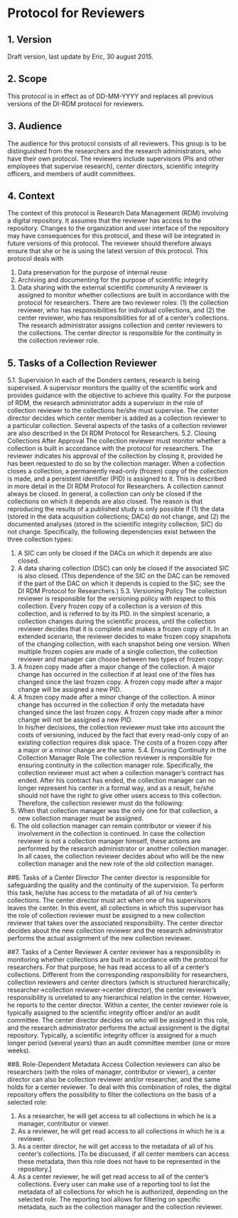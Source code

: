 # Protocol for Reviewers


## 1.	Version
Draft version, last update by Eric, 30 august 2015.

## 2.	Scope
This protocol is in effect as of DD-MM-YYYY and replaces all previous versions of the DI-RDM protocol for reviewers.

## 3.	Audience
The audience for this protocol consists of all reviewers. This group is to be distinguished from the researchers and the research administrators, who have their own protocol. The reviewers include supervisors (PIs and other employees that supervise research), center directors, scientific integrity officers, and members of audit committees.

## 4.	Context
The context of this protocol is Research Data Management (RDM) involving a digital repository. It assumes that the reviewer has access to the repository. Changes to the organization and user interface of the repository may have consequences for this protocol, and these will be integrated in future versions of this protocol. The reviewer should therefore always ensure that she or he is using the latest version of this protocol. 
This protocol deals with 
1.	Data preservation for the purpose of internal reuse 
2.	Archiving and documenting for the purpose of scientific integrity
3.	Data sharing with the external scientific community
A reviewer is assigned to monitor whether collections are built in accordance with the protocol for researchers. There are two reviewer roles: (1) the collection reviewer, who has responsibilities for individual collections, and (2) the center reviewer, who has responsibilities for all of a center’s collections. The research administrator assigns collection and center reviewers to the collections. The center director is responsible for the continuity in the collection reviewer role.

## 5.	Tasks of a Collection Reviewer
5.1.	Supervision
In each of the Donders centers, research is being supervised. A supervisor monitors the quality of the scientific work and provides guidance with the objective to achieve this quality. For the purpose of RDM, the research administrator adds a supervisor in the role of collection reviewer to the collections he/she must supervise. The center director decides which center member is added as a collection reviewer to a particular collection.
Several aspects of the tasks of a collection reviewer are also described in the DI RDM Protocol for Researchers.
5.2.	Closing Collections After Approval
The collection reviewer must monitor whether a collection is built in accordance with the protocol for researchers. The reviewer indicates his approval of the collection by closing it, provided he has been requested to do so by the collection manager. When a collection closes a collection, a permanently read-only (frozen) copy of the collection is made, and a persistent identifier (PID) is assigned to it. This is described in more detail in the DI RDM Protocol for Researchers.
A collection cannot always be closed. In general, a collection can only be closed if the collections on which it depends are also closed. The reason is that reproducing the results of a published study is only possible if (1) the data (stored in the data acquisition collections; DACs) do not change, and (2) the documented analyses (stored in the scientific integrity collection; SIC) do not change. Specifically, the following dependencies exist between the three collection types: 
1.	A SIC can only be closed if the DACs on which it depends are also closed.
2.	A data sharing collection (DSC) can only be closed if the associated SIC is also closed. (This dependence of the SIC on the DAC can be removed if the part of the DAC on which it depends is copied to the SIC; see the DI RDM Protocol for Researchers.)
5.3.	Versioning Policy
The collection reviewer is responsible for the versioning policy with respect to this collection. Every frozen copy of a collection is a version of this collection, and is referred to by its PID. In the simplest scenario, a collection changes during the scientific process, until the collection reviewer decides that it is complete and makes a frozen copy of it. In an extended scenario, the reviewer decides to make frozen copy snapshots of the changing collection, with each snapshot being one version. 
When multiple frozen copies are made of a single collection, the collection reviewer and manager can choose between two types of frozen copy:
1.	A frozen copy made after a major change of the collection. A major change has occurred in the collection if at least one of the files has changed since the last frozen copy. A frozen copy made after a major change will be assigned a new PID.
2.	A frozen copy made after a minor change of the collection. A minor change has occurred in the collection if only the metadata have changed since the last frozen copy. A frozen copy made after a minor change will not be assigned a new PID.  
In his/her decisions, the collection reviewer must take into account the costs of versioning, induced by the fact that every read-only copy of an existing collection requires disk space. The costs of a frozen copy after a major or a minor change are the same. 
5.4.	Ensuring Continuity in the Collection Manager Role
The collection reviewer is responsible for ensuring continuity in the collection manager role. Specifically, the collection reviewer must act when a collection manager’s contract has ended. After his contract has ended, the collection manager can no longer represent his center in a formal way, and as a result, he/she should not have the right to give other users access to this collection. Therefore, the collection reviewer must do the following:
1.	When that collection manager was the only one for that collection, a new collection manager must be assigned. 
2.	The old collection manager can remain contributor or viewer if his involvement in the collection is continued. 
In case the collection reviewer is not a collection manager himself, these actions are performed by the research administrator or another collection manager. In all cases, the collection reviewer decides about who will be the new collection manager and the new role of the old collection manager.

##6.	Tasks of a Center Director
The center director is responsible for safeguarding the quality and the continuity of the supervision. To perform this task, he/she has access to the metadata of all of his center’s collections.
The center director must act when one of his supervisors leaves the center. In this event, all collections in which this supervisor has the role of collection reviewer must be assigned to a new collection reviewer that takes over the associated responsibility. The center director decides about the new collection reviewer and the research administrator performs the actual assignment of the new collection reviewer.

##7.	Tasks of a Center Reviewer
A center reviewer has a responsibility in monitoring whether collections are built in accordance with the protocol for researchers. For that purpose, he has read access to all of a center’s collections. Different from the corresponding responsibility for researchers, collection reviewers and center directors (which is structured hierarchically; researcher→collection reviewer→center director), the center reviewer’s responsibility is unrelated to any hierarchical relation in the center. However, he reports to the center director. 
Within a center, the center reviewer role is typically assigned to the scientific integrity officer and/or an audit committee. The center director decides on who will be assigned in this role, and the research administrator performs the actual assignment is the digital repository. Typically, a scientific integrity officer is assigned for a much longer period (several years) than an audit committee member (one or more weeks).

##8.	Role-Dependent Metadata Access
Collection reviewers can also be researchers (with the roles of manager, contributor or viewer), a center director can also be collection reviewer and/or researcher, and the same holds for a center reviewer. To deal with this combination of roles, the digital repository offers the possibility to filter the collections on the basis of a selected role:
1.	As a researcher, he will get access to all collections in which he is a manager, contributor or viewer. 
2.	As a reviewer, he will get read access to all collections in which he is a reviewer.
3.	As a center director, he will get access to the metadata of all of his center’s collections. [To be discussed, if all center members can access these metadata, then this role does not have to be represented in the repository.]
4.	As a center reviewer, he will get read access to all of the center’s collections. 
Every user can make use of a reporting tool to list the metadata of all collections for which he is authorized, depending on the selected role. The reporting tool allows for filtering on specific metadata, such as the collection manager and the collection reviewer.

